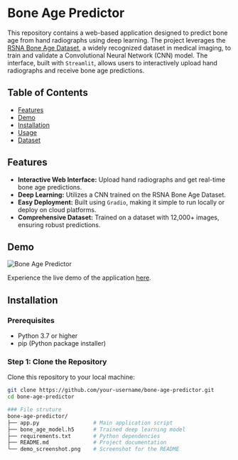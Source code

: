 # Bone Age Predictor

This repository contains a web-based application designed to predict bone age from hand radiographs using deep learning. The project leverages the [RSNA Bone Age Dataset](https://www.kaggle.com/datasets/kmader/rsna-bone-age), a widely recognized dataset in medical imaging, to train and validate a Convolutional Neural Network (CNN) model. The interface, built with `Streamlit`, allows users to interactively upload hand radiographs and receive bone age predictions.

## Table of Contents

- [Features](#features)
- [Demo](#demo)
- [Installation](#installation)
- [Usage](#usage)
- [Dataset](#dataset)


## Features

- **Interactive Web Interface:** Upload hand radiographs and get real-time bone age predictions.
- **Deep Learning:** Utilizes a CNN trained on the RSNA Bone Age Dataset.
- **Easy Deployment:** Built using `Gradio`, making it simple to run locally or deploy on cloud platforms.
- **Comprehensive Dataset:** Trained on a dataset with 12,000+ images, ensuring robust predictions.

## Demo

![Bone Age Predictor](demo_screenshot.png)

Experience the live demo of the application [here](http://localhost:8501/).

## Installation

### Prerequisites

- Python 3.7 or higher
- pip (Python package installer)

### Step 1: Clone the Repository

Clone this repository to your local machine:

```bash
git clone https://github.com/your-username/bone-age-predictor.git
cd bone-age-predictor

### File struture
bone-age-predictor/
├── app.py                 # Main application script
├── bone_age_model.h5      # Trained deep learning model
├── requirements.txt       # Python dependencies
├── README.md              # Project documentation
└── demo_screenshot.png    # Screenshot for the README
